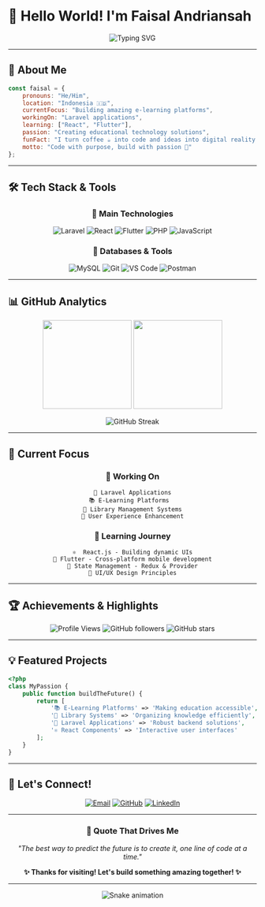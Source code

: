 # 👋 Hello World! I'm **Faisal Andriansah**

<div align="center">
  
  ![Typing SVG](https://readme-typing-svg.herokuapp.com?font=Fira+Code&size=30&duration=3000&pause=1000&color=3B82F6&center=true&vCenter=true&width=600&lines=Full+Stack+Developer;E-Learning+Enthusiast;Library+Systems+Builder;Laravel+%26+React+Developer)
  
</div>

---

## 🚀 About Me

```javascript
const faisal = {
    pronouns: "He/Him",
    location: "Indonesia 🇮🇩",
    currentFocus: "Building amazing e-learning platforms",
    workingOn: "Laravel applications",
    learning: ["React", "Flutter"],
    passion: "Creating educational technology solutions",
    funFact: "I turn coffee ☕ into code and ideas into digital reality!",
    motto: "Code with purpose, build with passion 💖"
};
```

---

## 🛠️ Tech Stack & Tools

<div align="center">

### 🎯 Main Technologies
![Laravel](https://img.shields.io/badge/Laravel-FF2D20?style=for-the-badge&logo=laravel&logoColor=white)
![React](https://img.shields.io/badge/React-20232A?style=for-the-badge&logo=react&logoColor=61DAFB)
![Flutter](https://img.shields.io/badge/Flutter-02569B?style=for-the-badge&logo=flutter&logoColor=white)
![PHP](https://img.shields.io/badge/PHP-777BB4?style=for-the-badge&logo=php&logoColor=white)
![JavaScript](https://img.shields.io/badge/JavaScript-F7DF1E?style=for-the-badge&logo=javascript&logoColor=black)

### 💾 Databases & Tools
![MySQL](https://img.shields.io/badge/MySQL-00000F?style=for-the-badge&logo=mysql&logoColor=white)
![Git](https://img.shields.io/badge/Git-F05032?style=for-the-badge&logo=git&logoColor=white)
![VS Code](https://img.shields.io/badge/VS_Code-007ACC?style=for-the-badge&logo=visual-studio-code&logoColor=white)
![Postman](https://img.shields.io/badge/Postman-FF6C37?style=for-the-badge&logo=postman&logoColor=white)

</div>

---

## 📊 GitHub Analytics

<div align="center">
  
  <img height="180em" src="https://github-readme-stats.vercel.app/api?username=faisalandriansah&show_icons=true&theme=tokyonight&include_all_commits=true&count_private=true"/>
  <img height="180em" src="https://github-readme-stats.vercel.app/api/top-langs/?username=faisalandriansah&layout=compact&langs_count=8&theme=tokyonight"/>
  
</div>

<div align="center">
  
  ![GitHub Streak](https://github-readme-streak-stats.herokuapp.com/?user=faisalandriansah&theme=tokyonight)
  
</div>

---

## 🎯 Current Focus

<div align="center">

### 🔭 Working On
```
🚀 Laravel Applications
📚 E-Learning Platforms  
📖 Library Management Systems
🎨 User Experience Enhancement
```

### 🌱 Learning Journey
```
⚛️  React.js - Building dynamic UIs
📱 Flutter - Cross-platform mobile development
🔄 State Management - Redux & Provider
🎨 UI/UX Design Principles
```

</div>

---

## 🏆 Achievements & Highlights

<div align="center">

![Profile Views](https://komarev.com/ghpvc/?username=faisalandriansah&color=blueviolet&style=for-the-badge)
![GitHub followers](https://img.shields.io/github/followers/faisalandriansah?style=for-the-badge&color=blue)
![GitHub stars](https://img.shields.io/github/stars/faisalandriansah?style=for-the-badge&color=yellow)

</div>

---

## 💡 Featured Projects

```php
<?php
class MyPassion {
    public function buildTheFuture() {
        return [
            '📚 E-Learning Platforms' => 'Making education accessible',
            '📖 Library Systems' => 'Organizing knowledge efficiently',
            '🔧 Laravel Applications' => 'Robust backend solutions',
            '⚛️ React Components' => 'Interactive user interfaces'
        ];
    }
}
```

---

## 🤝 Let's Connect!

<div align="center">

[![Email](https://img.shields.io/badge/Email-D14836?style=for-the-badge&logo=gmail&logoColor=white)](mailto:andriansahachmad438@gmail.com)
[![GitHub](https://img.shields.io/badge/GitHub-100000?style=for-the-badge&logo=github&logoColor=white)](https://github.com/faisalandriansah)
[![LinkedIn](https://img.shields.io/badge/LinkedIn-0077B5?style=for-the-badge&logo=linkedin&logoColor=white)](https://linkedin.com/in/faisalandriansah)

</div>

---

<div align="center">

### 💭 Quote That Drives Me

*"The best way to predict the future is to create it, one line of code at a time."*

**✨ Thanks for visiting! Let's build something amazing together! ✨**

</div>

---

<div align="center">
  
  ![Snake animation](https://github.com/faisalandriansah/faisalandriansah/blob/output/github-contribution-grid-snake.svg)
  
</div>
